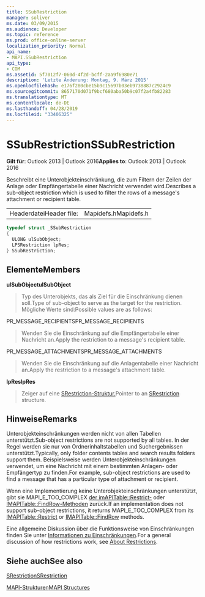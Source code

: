 ```yaml
---
title: SSubRestriction
manager: soliver
ms.date: 03/09/2015
ms.audience: Developer
ms.topic: reference
ms.prod: office-online-server
localization_priority: Normal
api_name:
- MAPI.SSubRestriction
api_type:
- COM
ms.assetid: 5f7012f7-060d-4f2d-bcff-2aa9f6980e71
description: 'Letzte Änderung: Montag, 9. März 2015'
ms.openlocfilehash: e176f280cbe15b9c15697b03eb9738887c2924c9
ms.sourcegitcommit: 8657170d071f9bcf680aba50b9c07f2a4fb82283
ms.translationtype: MT
ms.contentlocale: de-DE
ms.lasthandoff: 04/28/2019
ms.locfileid: "33406325"
---
```

# <a name="ssubrestriction"></a><span data-ttu-id="4989f-103">SSubRestriction</span><span class="sxs-lookup"><span data-stu-id="4989f-103">SSubRestriction</span></span>

  
  
<span data-ttu-id="4989f-104">**Gilt für**: Outlook 2013 | Outlook 2016</span><span class="sxs-lookup"><span data-stu-id="4989f-104">**Applies to**: Outlook 2013 | Outlook 2016</span></span> 
  
<span data-ttu-id="4989f-105">Beschreibt eine Unterobjekteinschränkung, die zum Filtern der Zeilen der Anlage oder Empfängertabelle einer Nachricht verwendet wird.</span><span class="sxs-lookup"><span data-stu-id="4989f-105">Describes a sub-object restriction which is used to filter the rows of a message's attachment or recipient table.</span></span>
  
|||
|:-----|:-----|
|<span data-ttu-id="4989f-106">Headerdatei</span><span class="sxs-lookup"><span data-stu-id="4989f-106">Header file:</span></span>  <br/> |<span data-ttu-id="4989f-107">Mapidefs.h</span><span class="sxs-lookup"><span data-stu-id="4989f-107">Mapidefs.h</span></span>  <br/> |
   
```cpp
typedef struct _SSubRestriction
{
  ULONG ulSubObject;
  LPSRestriction lpRes;
} SSubRestriction;

```

## <a name="members"></a><span data-ttu-id="4989f-108">Elemente</span><span class="sxs-lookup"><span data-stu-id="4989f-108">Members</span></span>

 <span data-ttu-id="4989f-109">**ulSubObject**</span><span class="sxs-lookup"><span data-stu-id="4989f-109">**ulSubObject**</span></span>
  
> <span data-ttu-id="4989f-110">Typ des Unterobjekts, das als Ziel für die Einschränkung dienen soll.</span><span class="sxs-lookup"><span data-stu-id="4989f-110">Type of sub-object to serve as the target for the restriction.</span></span> <span data-ttu-id="4989f-111">Mögliche Werte sind:</span><span class="sxs-lookup"><span data-stu-id="4989f-111">Possible values are as follows:</span></span> 
    
<span data-ttu-id="4989f-112">PR_MESSAGE_RECIPIENTS</span><span class="sxs-lookup"><span data-stu-id="4989f-112">PR_MESSAGE_RECIPIENTS</span></span> 
  
> <span data-ttu-id="4989f-113">Wenden Sie die Einschränkung auf die Empfängertabelle einer Nachricht an.</span><span class="sxs-lookup"><span data-stu-id="4989f-113">Apply the restriction to a message's recipient table.</span></span> 
    
<span data-ttu-id="4989f-114">PR_MESSAGE_ATTACHMENTS</span><span class="sxs-lookup"><span data-stu-id="4989f-114">PR_MESSAGE_ATTACHMENTS</span></span> 
  
>  <span data-ttu-id="4989f-115">Wenden Sie die Einschränkung auf die Anlagentabelle einer Nachricht an.</span><span class="sxs-lookup"><span data-stu-id="4989f-115">Apply the restriction to a message's attachment table.</span></span> 
    
 <span data-ttu-id="4989f-116">**lpRes**</span><span class="sxs-lookup"><span data-stu-id="4989f-116">**lpRes**</span></span>
  
> <span data-ttu-id="4989f-117">Zeiger auf eine [SRestriction-Struktur.](srestriction.md)</span><span class="sxs-lookup"><span data-stu-id="4989f-117">Pointer to an [SRestriction](srestriction.md) structure.</span></span> 
    
## <a name="remarks"></a><span data-ttu-id="4989f-118">Hinweise</span><span class="sxs-lookup"><span data-stu-id="4989f-118">Remarks</span></span>

<span data-ttu-id="4989f-119">Unterobjekteinschränkungen werden nicht von allen Tabellen unterstützt.</span><span class="sxs-lookup"><span data-stu-id="4989f-119">Sub-object restrictions are not supported by all tables.</span></span> <span data-ttu-id="4989f-120">In der Regel werden sie nur von Ordnerinhaltstabellen und Suchergebnissen unterstützt.</span><span class="sxs-lookup"><span data-stu-id="4989f-120">Typically, only folder contents tables and search results folders support them.</span></span> <span data-ttu-id="4989f-121">Beispielsweise werden Unterobjekteinschränkungen verwendet, um eine Nachricht mit einem bestimmten Anlagen- oder Empfängertyp zu finden.</span><span class="sxs-lookup"><span data-stu-id="4989f-121">For example, sub-object restrictions are used to find a message that has a particular type of attachment or recipient.</span></span> 
  
<span data-ttu-id="4989f-122">Wenn eine Implementierung keine Unterobjekteinschränkungen unterstützt, gibt sie MAPI_E_TOO_COMPLEX [der imAPITable::Restrict-](imapitable-restrict.md) oder [IMAPITable::FindRow-Methoden](imapitable-findrow.md) zurück.</span><span class="sxs-lookup"><span data-stu-id="4989f-122">If an implementation does not support sub-object restrictions, it returns MAPI_E_TOO_COMPLEX from its [IMAPITable::Restrict](imapitable-restrict.md) or [IMAPITable::FindRow](imapitable-findrow.md) methods.</span></span> 
  
<span data-ttu-id="4989f-123">Eine allgemeine Diskussion über die Funktionsweise von Einschränkungen finden Sie unter [Informationen zu Einschränkungen](about-restrictions.md).</span><span class="sxs-lookup"><span data-stu-id="4989f-123">For a general discussion of how restrictions work, see [About Restrictions](about-restrictions.md).</span></span> 
  
## <a name="see-also"></a><span data-ttu-id="4989f-124">Siehe auch</span><span class="sxs-lookup"><span data-stu-id="4989f-124">See also</span></span>



[<span data-ttu-id="4989f-125">SRestriction</span><span class="sxs-lookup"><span data-stu-id="4989f-125">SRestriction</span></span>](srestriction.md)


[<span data-ttu-id="4989f-126">MAPI-Strukturen</span><span class="sxs-lookup"><span data-stu-id="4989f-126">MAPI Structures</span></span>](mapi-structures.md)

